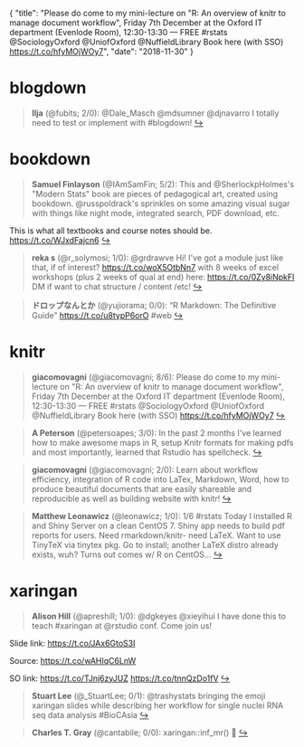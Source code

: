 {
  "title": "Please do come to my mini-lecture on \"R: An overview of knitr to manage document workflow\", Friday 7th December at the Oxford IT department (Evenlode Room), 12:30-13:30 — FREE #rstats @SociologyOxford @UniofOxford @NuffieldLibrary Book here (with SSO) https://t.co/hfyMOjWOy7",
  "date": "2018-11-30"
}

# blogdown

> **Ilja** (@fubits; 2/0): @Dale_Masch @mdsumner @djnavarro I totally need to test or implement with #blogdown!  [&#8618;](https://twitter.com/xieyihui/status/1068268741807534081)

<!-- -->


# bookdown

> **Samuel Finlayson** (@IAmSamFin; 5/2): This and @SherlockpHolmes's "Modern Stats" book are pieces of pedagogical art, created using bookdown. @russpoldrack's sprinkles on some amazing visual sugar with things like night mode, integrated search, PDF download, etc.
>
This is what all textbooks and course notes should be. https://t.co/WJxdFajcn6  [&#8618;](https://twitter.com/xieyihui/status/1068320895171735552)

<!-- -->


> **reka s** (@r_solymosi; 1/0): @grdrawve Hi! I've got a module just like that, if of interest? https://t.co/woX5OtbNn7 with 8 weeks of excel workshops (plus 2 weeks of qual at end) here: https://t.co/0Zy8iNpkFI DM if want to chat structure / content /etc!  [&#8618;](https://twitter.com/xieyihui/status/1068039193773948928)

<!-- -->


> **ドロップなんとか** (@yujiorama; 0/0): “R Markdown: The Definitive Guide” https://t.co/u8typP6orO #web  [&#8618;](https://twitter.com/xieyihui/status/1068007875602087938)

<!-- -->


# knitr

> **giacomovagni** (@giacomovagni; 8/6): Please do come to my mini-lecture on 
"R: An overview of knitr to manage document workflow",  
Friday 7th December at the Oxford IT department (Evenlode Room), 
12:30-13:30 — FREE
#rstats @SociologyOxford @UniofOxford @NuffieldLibrary 
Book here (with SSO) https://t.co/hfyMOjWOy7  [&#8618;](https://twitter.com/xieyihui/status/1068117655259938818)

<!-- -->


> **A Peterson** (@petersoapes; 3/0): In the past 2 months I've learned how to make awesome maps in R, setup Knitr formats for making pdfs and most importantly, learned that Rstudio has spellcheck.  [&#8618;](https://twitter.com/xieyihui/status/1068167080778833921)

<!-- -->


> **giacomovagni** (@giacomovagni; 2/0): Learn about workflow efficiency, integration of R code into LaTex, Markdown, Word, how to produce beautiful documents that are easily shareable and reproducible as well as building website with knitr!  [&#8618;](https://twitter.com/xieyihui/status/1068117656832802823)

<!-- -->


> **Matthew Leonawicz** (@leonawicz; 1/0): 1/6 #rstats Today I installed R and Shiny Server on a clean CentOS 7. Shiny app needs to build pdf reports for users. Need rmarkdown/knitr- need LaTeX. Want to use TinyTeX via tinytex pkg. Go to install; another LaTeX distro already exists, wuh? Turns out comes w/ R on CentOS...  [&#8618;](https://twitter.com/xieyihui/status/1068004563695820800)

<!-- -->


# xaringan

> **Alison Hill** (@apreshill; 1/0): @dgkeyes @xieyihui I have done this to teach #xaringan at @rstudio conf. Come join us!
>
Slide link: https://t.co/JAx6GtoS3I
>
Source: https://t.co/wAHIqC6LnW
>
SO link: https://t.co/TJnj6zyJUZ https://t.co/tnnQzDo1fV  [&#8618;](https://twitter.com/xieyihui/status/1068165077541371905)

<!-- -->


> **Stuart Lee** (@_StuartLee; 0/1): @trashystats bringing the emoji xaringan slides while describing her workflow for single nuclei  RNA seq data analysis #BioCAsia  [&#8618;](https://twitter.com/xieyihui/status/1068350316163133440)

<!-- -->


> **Charles T. Gray** (@cantabile; 0/0): xaringan::inf_mr() 🥐  [&#8618;](https://twitter.com/xieyihui/status/1068132575833657344)

<!-- -->


